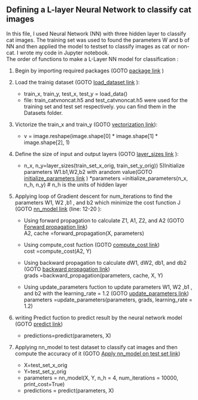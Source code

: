 ## Defining a L-layer Neural Network to classify cat images<br />

In this file, I used Neural Network (NN) with three hidden layer to classify cat images. The training set was used to found the parameters W and b of NN and then applied the model to testset to classify images as cat or non-cat. I wrote my code in Jupyter notebook.<br />
The order of functions to make a L-Layer NN model for classification :

1) Begin by importing required packages (GOTO [package link]() )
2) Load the trainig dataset (GOTO [load_dataset link](https://github.com/Afsaneh-Karami/Neural-Networks-and-Deep-Learning/blob/main/Image%20classification%20using%20neural%20network%20with%20one%20hidden%20layer/load%20data) ): 
   * train_x, train_y, test_x, test_y = load_data()
   * file: train_catvnoncat.h5 and test_catvnoncat.h5 were used for the training set and test set respectively. you can find them in the Datasets folder.
3) Victorize the train_x and train_y (GOTO [vectorization link](https://github.com/Afsaneh-Karami/Neural-Networks-and-Deep-Learning/blob/main/Image%20classification%20using%20neural%20network%20with%20one%20hidden%20layer/vectorization )):
   * v = image.reshape(image.shape[0] * image.shape[1] * image.shape[2], 1)
     
4) Define the size of input and output layers (GOTO [layer_sizes link](https://github.com/Afsaneh-Karami/Neural-Networks-and-Deep-Learning/blob/main/Image%20classification%20using%20neural%20network%20with%20one%20hidden%20layer/layer_sizes) ): 
   * n_x, n_y=layer_sizes(train_set_x_orig, train_set_y_orig))
5)Initialize parameters W1.b1,W2,b2 with arandom value(GOTO [initialize_parameters link](https://github.com/Afsaneh-Karami/Neural-Networks-and-Deep-Learning/blob/main/Image%20classification%20using%20neural%20network%20with%20one%20hidden%20layer/initialize_parameters) )
   *parameters =initialize_parameters(n_x, n_h, n_y) # n_h is the units of hidden layer
  

6) Applying loop of Gradient descent for num_iterations to find the parameters W1, W2 ,b1 , and b2 which minimize the cost function J (GOTO [nn_model link](https://github.com/Afsaneh-Karami/Neural-Networks-and-Deep-Learning/blob/main/Image%20classification%20using%20neural%20network%20with%20one%20hidden%20layer/neural%20network%20model) (line: 12-20 ): 
   * Using forward propagation to calculate Z1, A1, Z2, and A2 (GOTO [Forward propagation link](https://github.com/Afsaneh-Karami/Neural-Networks-and-Deep-Learning/blob/main/Image%20classification%20using%20neural%20network%20with%20one%20hidden%20layer/forward%20propagation ))<br />
     A2, cache =forward_propagation(X, parameters)
   
     
     
   * Using compute_cost fuction (GOTO [compute_cost link](https://github.com/Afsaneh-Karami/Neural-Networks-and-Deep-Learning/blob/main/Image%20classification%20using%20neural%20network%20with%20one%20hidden%20layer/compute%20cost ))<br />
     cost =compute_cost(A2, Y)

     
   * Using backward propagation to calculate dW1, dW2, db1, and db2 (GOTO [backward propagation link](https://github.com/Afsaneh-Karami/Neural-Networks-and-Deep-Learning/blob/main/Image%20classification%20using%20neural%20network%20with%20one%20hidden%20layer/backward%20propagation ))<br />
     grads =backward_propagation(parameters, cache, X, Y)
   * Using update_parameters fuction to update parameters W1, W2 ,b1 , and b2 with the learning_rate = 1.2 (GOTO [update_parameters link](https://github.com/Afsaneh-Karami/Neural-Networks-and-Deep-Learning/blob/main/Image%20classification%20using%20neural%20network%20with%20one%20hidden%20layer/update_parameters ))<br />
     parameters =update_parameters(parameters, grads, learning_rate = 1.2)
7) writing Predict fuction to predict result by the neural network model (GOTO [predict link](https://github.com/Afsaneh-Karami/Neural-Networks-and-Deep-Learning/blob/main/Image%20classification%20using%20neural%20network%20with%20one%20hidden%20layer/predict))<br />
    * predictions=predict(parameters, X)
8) Applying nn_model to test dataset to classify cat images and then compute the accuracy of it (GOTO [Apply nn_model on test set link](https://github.com/Afsaneh-Karami/Neural-Networks-and-Deep-Learning/blob/main/Image%20classification%20using%20neural%20network%20with%20one%20hidden%20layer/test%20nn_model%20on%20test%20set))<br />
     * X=test_set_x_orig<br />
     * Y=test_set_y_orig<br />
    * parameters = nn_model(X, Y, n_h = 4, num_iterations = 10000, print_cost=True)<br />
    * predictions = predict(parameters, X)<br />
  
